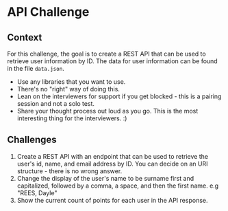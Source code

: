 # API Challenge

## Context

For this challenge, the goal is to create a REST API that can be used to retrieve user information by ID. The data for user information can be found in the file `data.json`.

- Use any libraries that you want to use.
- There's no "right" way of doing this.
- Lean on the interviewers for support if you get blocked - this is a pairing session and not a solo test.
- Share your thought process out loud as you go. This is the most interesting thing for the interviewers. :)

## Challenges

1. Create a REST API with an endpoint that can be used to retrieve the user's id, name, and email address by ID. You can decide on an URI structure - there is no wrong answer.
2. Change the display of the user's name to be surname first and capitalized, followed by a comma, a space, and then the first name. e.g "REES, Dayle"
3. Show the current count of points for each user in the API response.